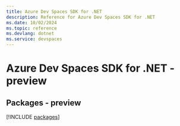 ```yaml
---
title: Azure Dev Spaces SDK for .NET
description: Reference for Azure Dev Spaces SDK for .NET
ms.date: 10/02/2024
ms.topic: reference
ms.devlang: dotnet
ms.service: devspaces
---
```

# Azure Dev Spaces SDK for .NET - preview
## Packages - preview
[!INCLUDE [packages](dev-spaces-index.md)]